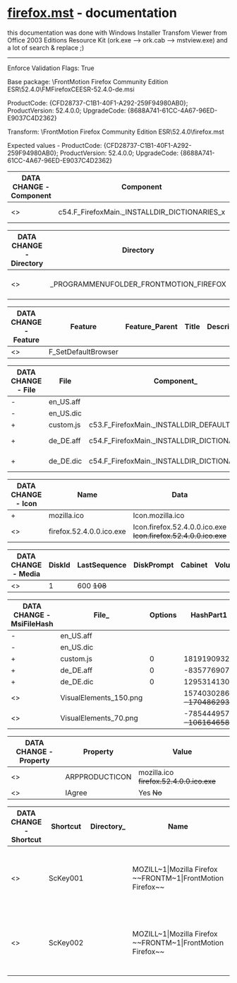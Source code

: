 [firefox.mst](firefox.mst) - documentation
===
this documentation was done with Windows Installer Transfom Viewer from Office 2003 Editions Resource Kit (ork.exe --> ork.cab --> mstview.exe) and a lot of search & replace ;)
***

Enforce Validation Flags: True

Base package: \FrontMotion Firefox Community Edition ESR\52.4.0\FMFirefoxCEESR-52.4.0-de.msi

ProductCode: {CFD28737-C1B1-40F1-A292-259F94980AB0}; ProductVersion: 52.4.0.0; UpgradeCode: {8688A741-61CC-4A67-96ED-E9037C4D2362}

Transform: \FrontMotion Firefox Community Edition ESR\52.4.0\firefox.mst

Expected values - ProductCode: {CFD28737-C1B1-40F1-A292-259F94980AB0}; ProductVersion: 52.4.0.0; UpgradeCode: {8688A741-61CC-4A67-96ED-E9037C4D2362}


DATA CHANGE - Component | Component | ComponentId | Directory_ | Attributes | Condition | KeyPath
--- | --- | --- | --- | --- | --- | ---
 <> | c54.F_FirefoxMain._INSTALLDIR_DICTIONARIES_x | | | | | de_DE.aff ~~en_US.aff~~


DATA CHANGE - Directory | Directory | Directory_Parent | DefaultDir
--- | --- | --- | ---
 <> | _PROGRAMMENUFOLDER_FRONTMOTION_FIREFOX | | MOZILL~1\|Mozilla Firefox ~~FRONTM~1\|FrontMotion Firefox~~


DATA CHANGE - Feature | Feature | Feature_Parent | Title | Description | Display | Level | Directory_ | Attributes
--- | --- | --- | --- | --- | --- | --- | --- | ---
 <> | F_SetDefaultBrowser | | | | | 3 ~~4~~ | | 


DATA CHANGE - File | File | Component_ | FileName | FileSize | Version | Language | Attributes | Sequence
--- | --- | --- | --- | --- | --- | --- | --- | ---
 \- | en_US.aff
 \- | en_US.dic
 \+ | custom.js | c53.F_FirefoxMain._INSTALLDIR_DEFAULTS_PREF_x | custom.js | 46 | | | 1536 | 502
 \+ | de_DE.aff | c54.F_FirefoxMain._INSTALLDIR_DICTIONARIES_x | de-DE.aff | 18978 | | | 1536 | 78
 \+ | de_DE.dic | c54.F_FirefoxMain._INSTALLDIR_DICTIONARIES_x | de-DE.dic | 1113107 | | | 1536 | 79


DATA CHANGE - Icon | Name | Data
--- | --- | ---
 \+ | mozilla.ico | Icon.mozilla.ico
 <> | firefox.52.4.0.0.ico.exe | Icon.firefox.52.4.0.0.ico.exe ~~Icon.firefox.52.4.0.0.ico.exe~~

 
DATA CHANGE - Media | DiskId | LastSequence | DiskPrompt | Cabinet | VolumeLabel | Source
--- | --- | --- | --- | --- | --- | ---
 <> | 1 | 600 ~~108~~ | | | | 


DATA CHANGE - MsiFileHash | File_ | Options | HashPart1 | HashPart2 | HashPart3 | HashPart4
--- | --- | --- | --- | --- | --- | ---
 \- | en_US.aff
 \- | en_US.dic
 \+ | custom.js | 0 | 1819190932 | 1869607806 | 899243074 | 1372911033
 \+ | de_DE.aff | 0 | -835776907 | -1332436576 | 1808923501 | -704847899
 \+ | de_DE.dic | 0 | 1295314130 | 1173116573 | 520580929 | -1359428921
 <> | VisualElements_150.png | | 1574030286 ~~-1704862931~~ | 1785742812 ~~1568697474~~ | 718587260 ~~1032327367~~ | -763802862 ~~-1241782593~~
 <> | VisualElements_70.png | | -785444957 ~~-1061646584~~ | 1559517179 ~~-2112712698~~ | 369161773 ~~1639502778~~ | 123592967 ~~-1023656082~~


DATA CHANGE - Property | Property | Value
--- | --- | --- 
 <> | ARPPRODUCTICON | mozilla.ico ~~firefox.52.4.0.0.ico.exe~~
 <> | IAgree | Yes ~~No~~


DATA CHANGE - Shortcut | Shortcut | Directory_ | Name | Component_ | Target | Arguments | Description | Hotkey | Icon_ | IconIndex | ShowCmd | WkDir | DisplayResourceDLL | DisplayResourceId | DescriptionResourceDLL | DescriptionResourceId
--- | --- | --- | --- | --- | --- | --- | --- | --- | --- | --- | --- | --- | --- | --- | --- | ---
 <> | ScKey001 | | MOZILL~1\|Mozilla Firefox ~~FRONTM~1\|FrontMotion Firefox~~ | | | | Start Mozilla Firefox ~~Run FrontMotion Firefox (Version 52.4.0.0).~~ | | mozilla.ico ~~firefox.52.4.0.0.ico.exe~~ | | | | | | | 
 <> | ScKey002 | | MOZILL~1\|Mozilla Firefox ~~FRONTM~1\|FrontMotion Firefox~~ | | | | Start Mozilla Firefox ~~Run FrontMotion Firefox (Version 52.4.0.0).~~ | | mozilla.ico ~~firefox.52.4.0.0.ico.exe~~ | | | | | | | 